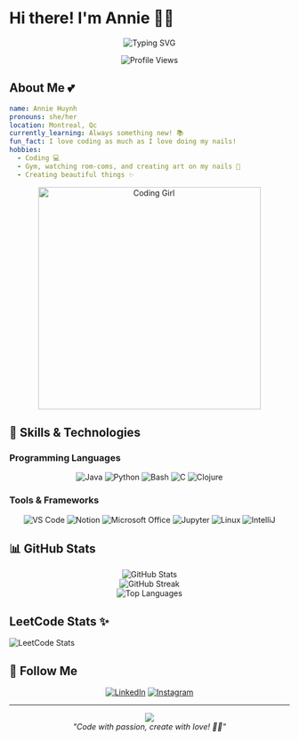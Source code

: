 # Hi there! I'm Annie 🌸✨

<div align="center">
  <img src="https://readme-typing-svg.herokuapp.com?font=Fira+Code&size=22&duration=3000&pause=1000&color=FF69B4&center=true&vCenter=true&width=435&lines=Welcome+to+my+coding+world!+%F0%9F%92%96;Let's+build+something+magical!+%E2%9C%A8;Coding+with+love+and+creativity+%F0%9F%8C%B8" alt="Typing SVG" />
</div>

<p align="center">
  <img src="https://komarev.com/ghpvc/?username=your-username&color=ff69b4&style=for-the-badge&label=Profile+Views" alt="Profile Views" />
</p>

## About Me 💕
```yaml
name: Annie Huynh
pronouns: she/her
location: Montreal, Qc
currently_learning: Always something new! 📚
fun_fact: I love coding as much as I love doing my nails! 
hobbies: 
  - Coding 💻
  - Gym, watching rom-coms, and creating art on my nails 💅
  - Creating beautiful things ✨
```
<div align="center">
  <img src="https://media3.giphy.com/media/v1.Y2lkPTc5MGI3NjExY2VmbTU5NXBjaDV1MHUwbXhnajU4dXZueDg5Z3hkYXhkOXhycHVyeSZlcD12MV9pbnRlcm5hbF9naWZfYnlfaWQmY3Q9Zw/Dh5q0sShxgp13DwrvG/giphy.gif" width="400" alt="Coding Girl"/>
</div>

## 💫 Skills & Technologies

### Programming Languages 
<div align="center">

![Java](https://img.shields.io/badge/Java-FF69B4?style=for-the-badge&logo=java&logoColor=white)
![Python](https://img.shields.io/badge/Python-FFB6C1?style=for-the-badge&logo=python&logoColor=white)
![Bash](https://img.shields.io/badge/Bash-FFC0CB?style=for-the-badge&logo=gnu-bash&logoColor=white)
![C](https://img.shields.io/badge/C-FF1493?style=for-the-badge&logo=c&logoColor=white)
![Clojure](https://img.shields.io/badge/Clojure-F8BBD0?style=for-the-badge&logo=clojure&logoColor=white)

</div>

### Tools & Frameworks 
<div align="center">

![VS Code](https://img.shields.io/badge/VS_Code-FF69B4?style=for-the-badge&logo=visual-studio-code&logoColor=white)
![Notion](https://img.shields.io/badge/Notion-FFB6C1?style=for-the-badge&logo=notion&logoColor=white)
![Microsoft Office](https://img.shields.io/badge/MS_Office-FFC0CB?style=for-the-badge&logo=microsoft-office&logoColor=white)
![Jupyter](https://img.shields.io/badge/Jupyter-FF1493?style=for-the-badge&logo=jupyter&logoColor=white)
![Linux](https://img.shields.io/badge/Linux-F8BBD0?style=for-the-badge&logo=linux&logoColor=white)
![IntelliJ](https://img.shields.io/badge/IntelliJ-FFCCCB?style=for-the-badge&logo=intellij-idea&logoColor=white)

</div>

## 📊 GitHub Stats

<div align="center">
  <img src="https://github-readme-stats.vercel.app/api?username=Mai-Annie&show_icons=true&theme=radical&title_color=FF69B4&icon_color=FFB6C1&text_color=FFC0CB&bg_color=0D1117" alt="GitHub Stats" />
</div>

<div align="center">
  <img src="https://github-readme-streak-stats.herokuapp.com/?user=Mai-Annie&theme=radical&ring=FF69B4&fire=FFB6C1&currStreakLabel=FFC0CB" alt="GitHub Streak" />
</div>

<div align="center">
  <img src="https://github-readme-stats.vercel.app/api/top-langs/?username=Mai-Annie&layout=compact&theme=radical&title_color=FF69B4&text_color=FFC0CB&bg_color=0D1117" alt="Top Languages" />
</div>

## LeetCode Stats ✨
![LeetCode Stats](https://leetcard.jacoblin.cool/Annielabrocoli?theme=forest&font=Crushed)

## 💖 Follow Me

<div align="center">

[![LinkedIn](https://img.shields.io/badge/LinkedIn-FF69B4?style=for-the-badge&logo=linkedin&logoColor=white)]([https://www.linkedin.com/in/annie-huynh-60805b202])
[![Instagram](https://img.shields.io/badge/Instagram-FFB6C1?style=for-the-badge&logo=instagram&logoColor=white)](https://www.instagram.com/mai.anniee/)

</div>

---

<div align="center">
  <img src="https://capsule-render.vercel.app/api?type=waving&color=gradient&customColorList=24&height=100&section=footer&text=Thanks%20for%20visiting!%20💕&fontSize=16&fontColor=ffffff&animation=twinkling" />
</div>

<div align="center">
  <i>"Code with passion, create with love! 💖✨"</i>
</div>
<!--
**Mai-Annie/Mai-Annie** is a ✨ _special_ ✨ repository because its `README.md` (this file) appears on your GitHub profile.

Here are some ideas to get you started:

- 🔭 I’m currently working on ...
- 🌱 I’m currently learning ...
- 👯 I’m looking to collaborate on ...
- 🤔 I’m looking for help with ...
- 💬 Ask me about ...
- 📫 How to reach me: ...
- 😄 Pronouns: ...
- ⚡ Fun fact: ...
-->
